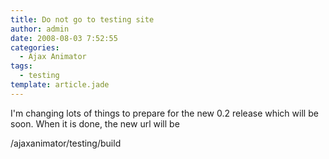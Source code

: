 ```yaml
---
title: Do not go to testing site
author: admin
date: 2008-08-03 7:52:55
categories:
  - Ajax Animator
tags: 
  - testing
template: article.jade
---
```


I'm changing lots of things to prepare for the new 0.2 release which will be soon. When it is done, the new url will be

/ajaxanimator/testing/build
